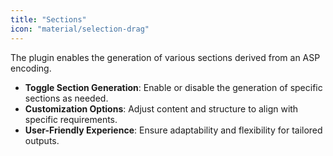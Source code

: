 ```yaml
---
title: "Sections"
icon: "material/selection-drag"
---
```


The plugin enables the generation of various sections derived from an ASP encoding.

- **Toggle Section Generation**: Enable or disable the generation of specific sections as needed.
- **Customization Options**: Adjust content and structure to align with specific requirements.
- **User-Friendly Experience**: Ensure adaptability and flexibility for tailored outputs.

